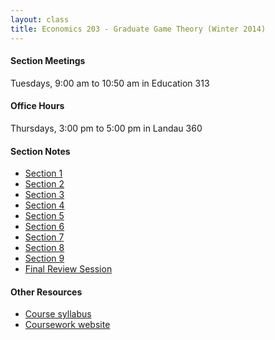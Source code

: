 ```yaml
---
layout: class
title: Economics 203 - Graduate Game Theory (Winter 2014)
---
```


#### Section Meetings
Tuesdays, 9:00 am to 10:50 am in Education 313

#### Office Hours
Thursdays, 3:00 pm to 5:00 pm in Landau 360

#### Section Notes
- [Section 1](http://stanford.io/1fsl2BK)
- [Section 2](http://stanford.io/1hcjj0p)
- [Section 3](http://stanford.io/1f5pKCq)
- [Section 4](http://stanford.io/1itFK2g)
- [Section 5](http://stanford.io/1eLPzcT)
- [Section 6](http://stanford.io/1l26LNW)
- [Section 7](http://stanford.io/OvioQm)
- [Section 8](http://stanford.io/NNO2aJ)
- [Section 9](http://stanford.io/1g2NB2u)
- [Final Review Session](http://stanford.io/OtGSsX)

#### Other Resources
- [Course syllabus](http://stanford.io/19eGKGR)
- [Coursework website](http://stanford.io/19eGPKy)